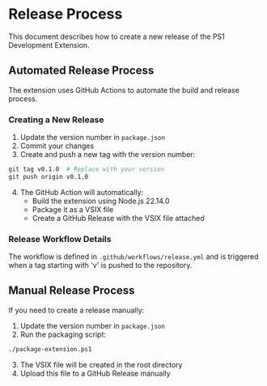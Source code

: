 # Release Process

This document describes how to create a new release of the PS1 Development Extension.

## Automated Release Process

The extension uses GitHub Actions to automate the build and release process.

### Creating a New Release

1. Update the version number in `package.json`
2. Commit your changes
3. Create and push a new tag with the version number:

```bash
git tag v0.1.0  # Replace with your version
git push origin v0.1.0
```

4. The GitHub Action will automatically:
   - Build the extension using Node.js 22.14.0
   - Package it as a VSIX file
   - Create a GitHub Release with the VSIX file attached

### Release Workflow Details

The workflow is defined in `.github/workflows/release.yml` and is triggered when a tag starting with 'v' is pushed to the repository.

## Manual Release Process

If you need to create a release manually:

1. Update the version number in `package.json`
2. Run the packaging script:

```bash
./package-extension.ps1
```

3. The VSIX file will be created in the root directory
4. Upload this file to a GitHub Release manually
